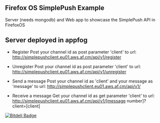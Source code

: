 Firefox OS SimplePush Example
-----------------------------

Server (needs mongodb) and Web app to showcase the SimplePush API in FirefoxOS


Server deployed in appfog
-------------------------

* Register
Post your channel id as post parameter 'client' to url: http://simplepushclient.eu01.aws.af.cm/api/v1/register

* Unregister 
Post your channel id as post parameter 'client' to url: http://simplepushclient.eu01.aws.af.cm/api/v1/unregister

* Send a message
Post your channel id as 'client' and your message as 'message' to url: http://simplepushclient.eu01.aws.af.cm/api/v1/

* Receive a message
Get your channel id as get parameter 'client' to url: http://simplepushclient.eu01.aws.af.cm/api/v1/[message number]?client=[client]

[![Bitdeli Badge](https://d2weczhvl823v0.cloudfront.net/arcturus/firefox-os-simplepush/trend.png)](https://bitdeli.com/free "Bitdeli Badge")

